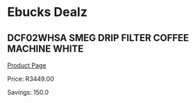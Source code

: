
# Ebucks Dealz
## DCF02WHSA SMEG DRIP FILTER COFFEE MACHINE WHITE
[Product Page](https://www.ebucks.com/web/shop/productSelected.do?prodId=1158885089&catId=704984897)

Price: R3449.00

Savings: 150.0


	